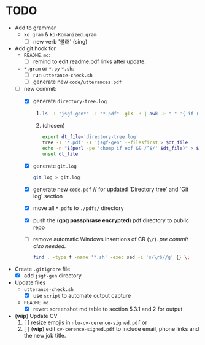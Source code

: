 # TODO

- Add to grammar
  - `ko.gram` & `ko-Romanized.gram`
    - [ ] new verb '불러' (sing)
- Add git hook for
  - `README.md`:
    - [ ] remind to edit readme.pdf links after update.
  - `*.gram` or `*.py` `*.sh`:
    - [ ] run `utterance-check.sh`
    - [ ] generate new `code/utterances.pdf`
  - [ ] new commit:
    - [x] generate `directory-tree.log`

      1. ```bash
         ls -I "jsgf-gen*" -I "*.pdf" -glX -R | awk -F " " '{ if (!($NF+0==$NF)) { print $NF } }'
         ```

      2. (chosen)

         ```bash
         export dt_file='directory-tree.log'
         tree -I '*.pdf' -I 'jsgf-gen' --filesfirst > $dt_file
         echo -n "$(perl -pe 'chomp if eof && /^$/' $dt_file)" > $dt_file
         unset dt_file
         ```

    - [x] generate `git.log`

      ```bash
      git log > git.log
      ```

    - [x] generate new `code.pdf` // for updated 'Directory tree' and 'Git log' section
    - [x] move all `*.pdf`s to `./pdfs/` directory
    - [x] push the (**gpg passphrase encrypted**) pdf directory to public repo
    - [ ] remove automatic Windows insertions of CR (`\r`). _pre commit also needed._
      ```bash
      find . -type f -name '*.sh' -exec sed -i 's/\r$//g' {} \;
      ```
- Create `.gitignore` file
  - [x] add `jsgf-gen` directory
- Update files
  - `utterance-check.sh`
    - [x] use `script` to automate output capture
  - `README.md`
    - [x] revert screenshot md table to section 5.3.1 and 2 for output
- (**wip**) Update CV
  1. [ ] resize emojis in `nlu-cv-cerence-signed.pdf` or
  2. [ ] (**wip**) edit `cv-cerence-signed.pdf` to include email, phone links and the new job title.

